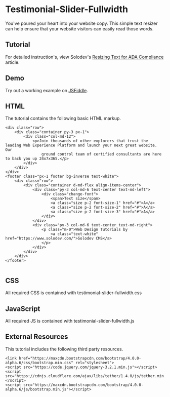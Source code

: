 # Testimonial-Slider-Fullwidth

You've poured your heart into your website copy. This simple text resizer can help ensure that your website visitors can easily read those words.

  		  
## Tutorial		  
For detailed instruction's, view Solodev's [Resizing Text for ADA Compliance](https://www.solodev.com/blog/web-design/resizing-text-for-ada-compliance.stml) article.
 
## Demo
  		  
Try out a working example on [JSFiddle](https://jsfiddle.net/solodev/Lng0oh8t/4/).

## HTML

The tutorial contains the following basic HTML markup.

```
<div class="row">
	<div class="container py-3 px-1">
		<div class="col-md-12">
			<p>Join thousands of other explorers that trust the leading Web Experience Platform and launch your next great website. Our
				ground control team of certified consultants are here to back you up 24x7x365.</p>
		</div>
	</div>
</div>
<footer class="px-1 footer bg-inverse text-white">
	<div class="row">
		<div class="container d-md-flex align-items-center">
			<div class="py-3 col-md-6 text-center text-md-left">
				<div class="change-font">
					<span>Text size</span>
					<a class="size p-2 font-size-1" href="#">A</a>
					<a class="size p-2 font-size-2" href="#">A</a>
					<a class="size p-2 font-size-3" href="#">A</a>
				</div>
			</div>
			<div class="py-3 col-md-6 text-center text-md-right">
				<p class="m-0">Web Design Tutorials by
					<a class="text-white" href="https://www.solodev.com/">Solodev CMS</a>
				</p>
			</div>
		</div>
	</div>
</footer>
      

```

## CSS

All required CSS is contained with testimonial-slider-fullwidth.css

## JavaScript

All required JS is contained with testimonial-slider-fullwidth.js

## External Resources

This tutorial includes the following third party resources.

```
<link href="https://maxcdn.bootstrapcdn.com/bootstrap/4.0.0-alpha.6/css/bootstrap.min.css" rel="stylesheet">
<script src="https://code.jquery.com/jquery-3.2.1.min.js"></script>
<script src="https://cdnjs.cloudflare.com/ajax/libs/tether/1.4.0/js/tether.min.js"></script>
<script src="https://maxcdn.bootstrapcdn.com/bootstrap/4.0.0-alpha.6/js/bootstrap.min.js"></script>
```

